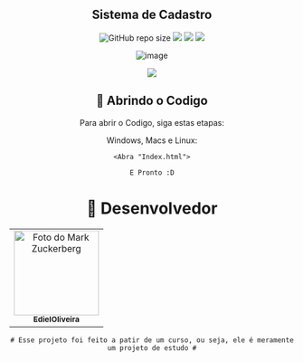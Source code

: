 <h2 align="center"> Sistema de Cadastro </h2>

<div align="center">
  
![GitHub repo size](https://img.shields.io/github/repo-size/EdielOliveira/Sitema-de-Cadastro?style=for-the-badge)
<img src="http://img.shields.io/static/v1?label=LINGUAGEM&message=%20HTML&color=ED1C24&style=for-the-badge">
<img src="http://img.shields.io/static/v1?label=LINGUAGEM&message=%20JAVASCRIPT&color=FFF200&style=for-the-badge">
<img src="http://img.shields.io/static/v1?label=PLATAFORMA&message=%20VISUALSTUDIO&color=753475&style=for-the-badge">

</div>
<div align="center">
  
![image](http://www.unow.com.br/emDesenvolvimento.gif)

<img src="http://img.shields.io/static/v1?label=STATUS&message=%20FINALIZADO&color=GREEN&style=for-the-badge"/>
  
</div>

<div align="center">
  
## 🚀 Abrindo o Codigo

Para abrir o Codigo, siga estas etapas:

Windows, Macs e Linux:
```
<Abra "Index.html">
```
```
E Pronto :D
```

<h1 style: align="center">🤝 Desenvolvedor</h1>

<table style: align="center">
    <td align="center">
      <a href="#">
        <img src="https://avatars.githubusercontent.com/u/113260177?s=400&u=347f2b3ae130a0f7c84f0946b4278cd2581e8b16&v=4" width="150px;" alt="Foto do Mark Zuckerberg"/><br>
        <sub>
          <b>EdielOliveira</b>
        </sub>
      </a>
    </td>   
    </table>
    
    # Esse projeto foi feito a patir de um curso, ou seja, ele é meramente um projeto de estudo #
    
